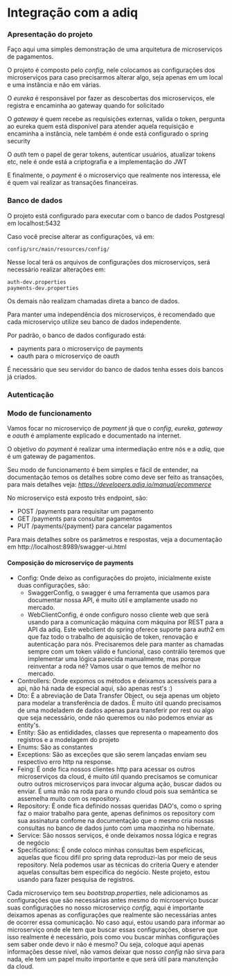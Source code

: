 # Integração com a adiq

### Apresentação do projeto

Faço aqui uma simples demonstração de uma arquitetura de microserviços de pagamentos.

O projeto é composto pelo *config*, nele colocamos as configurações dos microserviços para caso precisarmos alterar algo, seja apenas em um local e uma instância e não em várias.

O *eureka* é responsável por fazer as descobertas dos microserviços, ele registra e encaminha ao gateway quando for solicitado


O *gateway* é quem recebe as requisições externas, valida o token, pergunta ao eureka quem está disponível para atender aquela requisição e encaminha a instância, nele também é onde está configurado o spring security

O *auth* tem o papel de gerar tokens, autenticar usuários, atualizar tokens etc, nele é onde está a criptografia e a implementação do JWT

E finalmente, o *payment* é o microserviço que realmente nos interessa, ele é quem vai realizar as transações financeiras.

### Banco de dados

O projeto está configurado para executar com o banco de dados Postgresql em localhost:5432

Caso você precise alterar as configurações, vá em:

	config/src/main/resources/config/
	
Nesse local terá os arquivos de configurações dos microserviços, será necessário realizar alterações em:

	auth-dev.properties
	payments-dev.properties
	
Os demais não realizam chamadas direta a banco de dados.

Para manter uma independência dos microserviços, é recomendado que cada microserviço utilize seu banco de dados independente.

Por padrão, o banco de dados configurado está:

* payments para o microserviço de payments
* oauth para o microserviço de oauth

É necessário que seu servidor do banco de dados tenha esses dois bancos já criados.

### Autenticação



### Modo de funcionamento

Vamos focar no microserviço de *payment* já que o *config*, *eureka*, *gateway* e *oauth* é amplamente explicado e documentado na internet.

O objetivo do *payment* é realizar uma intermediação entre nós e a *adiq*, que é um gateway de pagamentos.

Seu modo de funcionamento é bem simples e fácil de entender, na documentação temos os detalhes sobre como deve ser feito as transações, para mais detalhes veja: *https://developers.adiq.io/manual/ecommerce*

No microserviço está exposto três endpoint, são:

* POST /payments para requisitar um pagamento
* GET /payments para consultar pagamentos
* PUT /payments/{payment} para cancelar pagamentos

Para mais detalhes sobre os parâmetros e respostas, veja a documentação em http://localhost:8989/swagger-ui.html

#### Composição do microserviço de payments

* Config: Onde deixo as configurações do projeto, inicialmente existe duas configurações, são:
	* SwaggerConfig, o swagger é uma ferramenta que usamos para documentar nossa API, é muito útil e amplamente usado no mercado.
	* WebClientConfig, é onde configuro nosso cliente web que será usando para a comunicação máquina com máquina por REST para a API da adiq. Este webclient do spring oferece suporte para auth2 em que faz todo o trabalho de aquisição de token, renovação e autenticação para nós. Precisaremos dele para manter as chamadas sempre com um token válido e funcional, caso contrálio teremos que implementar uma lógica parecida manualmente, mas porque reinventar a roda né? Vamos usar o que temos de melhor no mercado.
* Controllers: Onde expomos os métodos e deixamos acessíveis para a api, não há nada de especial aqui, são apenas rest's :)
* Dto: É a abreviação de Data Transfer Object, ou seja apenas um objeto para modelar a transferência de dados. É muito útil quando precisamos de uma modeladem de dados apenas para transferir por rest ou algo que seja necessário, onde não queremos ou não podemos enviar as entity's.
* Entity: São as entididades, classes que representa o mapeamento dos registros e a modelagem do projeto
* Enums: São as constantes
* Exceptions: São as exceções que são serem lançadas enviam seu respectivo erro http na response.
* Feing: É onde fica nossos clientes http para acessar os outros microserviços da cloud, é muito útil quando precisamos se comunicar outro outros microserviços para invocar alguma ação, buscar dados ou enviar. É uma mão na roda para o mundo cloud pois sua semântica se assemelha muito com os repository.
* Repository: É onde fica definido nossas queridas DAO's, como o spring faz o maior trabalho para gente, apenas definimos os repository com sua assinatura confome na documentação que o mesmo cria nossas consultas no banco de dados junto com uma maozinha no hibernate.
* Service: São nossos serviços, é onde deixamos nossa lógica e regras de negócio
* Specifications: É onde coloco minhas consultas bem espefícicas, aquelas que ficou difil pro spring data reproduzi-las por meio de seus repository. Nela podemos usar as técnicas do criteria Query e atender aquelas consultas bem específica do negócio. Neste projeto, estou usando para fazer pesquisa de registros.

Cada microserviço tem seu *bootstrap.properties*, nele adicionamos as configurações que são necessárias antes mesmo do microserviço buscar suas configurações no nosso microserviço *config*, aqui é importante deixamos apenas as configurações que realmente são necessárias antes de ocorrer essa comunicação. No caso aqui, estou usando para informar ao microserviço onde ele tem que buscar essas configurações, observe que isso realmente é necessário, pois como vou buscar minhas configurações sem saber onde devo ir não é mesmo? Ou seja, coloque aqui apenas informações desse nível, não vamos deixar que nosso *config* não sirva para nada, ele tem um papel muito importante e que será útil para manutenção da cloud.







